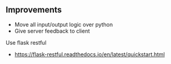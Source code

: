 ## Improvements
- Move all input/output logic over python
- Give server feedback to client

Use flask restful
- https://flask-restful.readthedocs.io/en/latest/quickstart.html